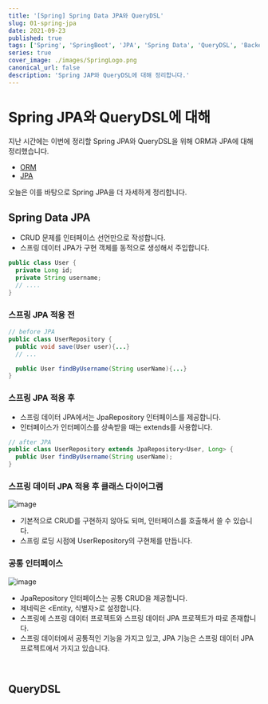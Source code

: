 ```yaml
---
title: '[Spring] Spring Data JPA와 QueryDSL'
slug: 01-spring-jpa
date: 2021-09-23
published: true
tags: ['Spring', 'SpringBoot', 'JPA', 'Spring Data', 'QueryDSL', 'Backend']
series: true
cover_image: ./images/SpringLogo.png
canonical_url: false
description: 'Spring JAP와 QueryDSL에 대해 정리합니다.'
---
```


# Spring JPA와 QueryDSL에 대해

지난 시간에는 이번에 정리할 Spring JPA와 QueryDSL을 위해 ORM과 JPA에 대해 정리했습니다.

- [ORM](https://azderica.github.io/00-db-orm/)
- [JPA](https://azderica.github.io/00-java-jpa/)

오늘은 이를 바탕으로 Spring JPA을 더 자세하게 정리합니다.

## Spring Data JPA

- CRUD 문제를 인터페이스 선언만으로 작성합니다.
- 스프링 데이터 JPA가 구현 객체를 동적으로 생성해서 주입합니다.

```java
public class User {
  private Long id;
  private String username;
  // ....
}
```

### 스프링 JPA 적용 전

```java
// before JPA
public class UserRepository {
  public void save(User user){...}
  // ...

  public User findByUsername(String userName){...}
}
```

### 스프링 JPA 적용 후

- 스프링 데이터 JPA에서는 JpaRepository 인터페이스를 제공합니다.
- 인터페이스가 인터페이스를 상속받을 때는 extends를 사용합니다.

```java
// after JPA
public class UserRepository extends JpaRepository<User, Long> {
  public User findByUsername(String userName);
}
```

### 스프링 데이터 JPA 적용 후 클래스 다이어그램

![image](https://user-images.githubusercontent.com/42582516/134428743-a9727ffa-3cf1-47ad-bc6d-55e42338ca1d.png)

- 기본적으로 CRUD를 구현하지 않아도 되며, 인터페이스를 호출해서 쓸 수 있습니다.
- 스프링 로딩 시점에 UserRepository의 구현체를 만듭니다.

### 공통 인터페이스

![image](https://user-images.githubusercontent.com/42582516/134432747-fdf6a1a2-ab04-4190-971e-25dfee64a4d4.png)

- JpaRepository 인터페이스는 공통 CRUD을 제공합니다.
- 제네릭은 <Entity, 식별자>로 설정합니다.
- 스프링에 스프링 데이터 프로젝트와 스프링 데이터 JPA 프로젝트가 따로 존재합니다.
- 스프링 데이터에서 공통적인 기능을 가지고 있고, JPA 기능은 스프링 데이터 JPA 프로젝트에서 가지고 있습니다.

<br/>

## QueryDSL
